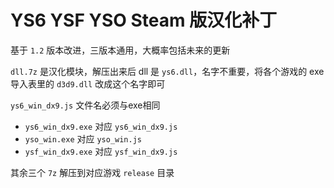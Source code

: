 # YS6 YSF YSO Steam 版汉化补丁

基于 `1.2` 版本改进，三版本通用，大概率包括未来的更新

`dll.7z` 是汉化模块，解压出来后 dll 是 `ys6.dll`，名字不重要，将各个游戏的 exe 导入表里的 `d3d9.dll` 改成这个名字即可

`ys6_win_dx9.js` 文件名必须与exe相同

* `ys6_win_dx9.exe` 对应 `ys6_win_dx9.js`
* `yso_win.exe` 对应 `yso_win.js`
* `ysf_win_dx9.exe` 对应 `ysf_win_dx9.js`


其余三个 `7z` 解压到对应游戏 `release` 目录

